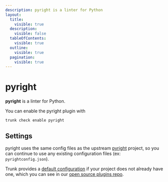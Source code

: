 ```yaml
---
description: pyright is a linter for Python
layout:
  title:
    visible: true
  description:
    visible: false
  tableOfContents:
    visible: true
  outline:
    visible: true
  pagination:
    visible: true
---
```


# pyright

**pyright** is a linter for Python.

You can enable the pyright plugin with

```shell
trunk check enable pyright
```

## Settings


pyright uses the same config files as the
upstream [pyright](https://github.com/microsoft/pyright) project, so you can continue to use any
existing configuration files (ex: `pyrightconfig.json`).
    

Trunk provides a [default configuration](https://github.com/trunk-io/plugins/tree/main/linters/pyright) if your project does not already have one,
which you can see in our [open source plugins repo](https://github.com/trunk-io/plugins/tree/main).
